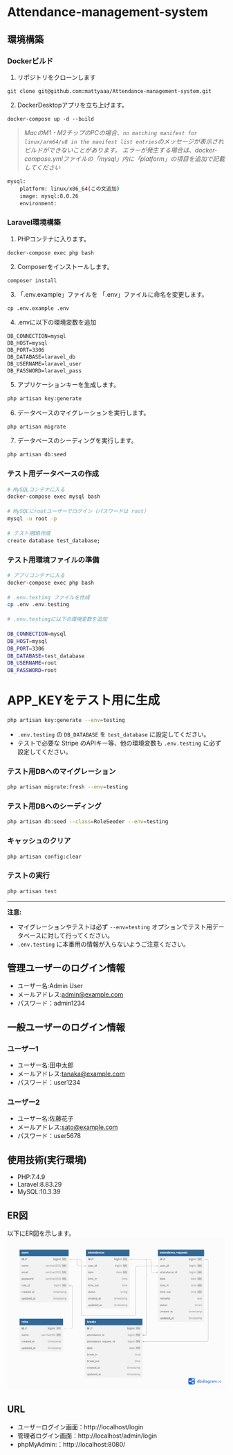 # Attendance-management-system
## 環境構築
### Dockerビルド
1. リポジトリをクローンします
```
git clone git@github.com:mattyaaa/Attendance-management-system.git
```

2. DockerDesktopアプリを立ち上げます。
```
docker-compose up -d --build
```

> *MacのM1・M2チップのPCの場合、`no matching manifest for linux/arm64/v8 in the manifest list entries`のメッセージが表示されビルドができないことがあります。
エラーが発生する場合は、docker-compose.ymlファイルの「mysql」内に「platform」の項目を追加で記載してください*
``` bash
mysql:
    platform: linux/x86_64(この文追加)
    image: mysql:8.0.26
    environment:
```

### Laravel環境構築
1. PHPコンテナに入ります。
```
docker-compose exec php bash
```

2. Composerをインストールします。
```
composer install
```

3. 「.env.example」ファイルを 「.env」ファイルに命名を変更します。
```
cp .env.example .env
```

4. .envに以下の環境変数を追加
``` text
DB_CONNECTION=mysql
DB_HOST=mysql
DB_PORT=3306
DB_DATABASE=laravel_db
DB_USERNAME=laravel_user
DB_PASSWORD=laravel_pass
```
5. アプリケーションキーを生成します。
``` bash
php artisan key:generate
```

6. データベースのマイグレーションを実行します。
``` bash
php artisan migrate
```

7. データベースのシーディングを実行します。
``` bash
php artisan db:seed
```

### テスト用データベースの作成

```bash
# MySQLコンテナに入る
docker-compose exec mysql bash

# MySQLにrootユーザーでログイン（パスワードは root）
mysql -u root -p

# テスト用DB作成
create database test_database;
```

### テスト用環境ファイルの準備

```bash
# アプリコンテナに入る
docker-compose exec php bash

# .env.testing ファイルを作成
cp .env .env.testing

# .env.testingに以下の環境変数を追加

DB_CONNECTION=mysql
DB_HOST=mysql
DB_PORT=3306
DB_DATABASE=test_database
DB_USERNAME=root
DB_PASSWORD=root
```

# APP_KEYをテスト用に生成
```bash
php artisan key:generate --env=testing
```
- `.env.testing` の `DB_DATABASE` を `test_database` に設定してください。
- テストで必要な Stripe のAPIキー等、他の環境変数も `.env.testing` に必ず設定してください。

### テスト用DBへのマイグレーション

```bash
php artisan migrate:fresh --env=testing
```

### テスト用DBへのシーディング

```bash
php artisan db:seed --class=RoleSeeder --env=testing
```

### キャッシュのクリア

```bash
php artisan config:clear
```

### テストの実行

```bash
php artisan test
```

---
**注意:**
- マイグレーションやテストは必ず `--env=testing` オプションでテスト用データベースに対して行ってください。
- `.env.testing` に本番用の情報が入らないようご注意ください。


## 管理ユーザーのログイン情報
- ユーザー名:Admin User
- メールアドレス:admin@example.com
- パスワード：admin1234

## 一般ユーザーのログイン情報
### ユーザー1
- ユーザー名:田中太郎
- メールアドレス:tanaka@example.com
- パスワード：user1234

### ユーザー2
- ユーザー名:佐藤花子
- メールアドレス:sato@example.com
- パスワード：user5678

## 使用技術(実行環境)
- PHP:7.4.9
- Laravel:8.83.29
- MySQL:10.3.39

## ER図
以下にER図を示します。
![ER図](ER.png)


## URL
- ユーザーログイン画面：http://localhost/login
- 管理者ログイン画面：http://localhost/admin/login
- phpMyAdmin:：http://localhost:8080/